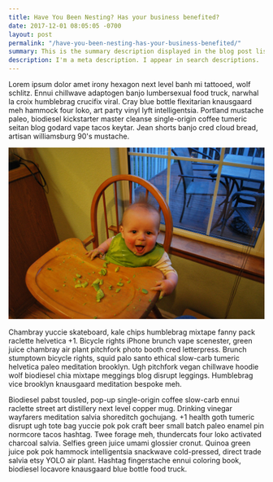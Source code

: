 ```yaml
---
title: Have You Been Nesting? Has your business benefited?
date: 2017-12-01 08:05:05 -0700
layout: post
permalink: "/have-you-been-nesting-has-your-business-benefited/"
summary: This is the summary description displayed in the blog post list.
description: I'm a meta description. I appear in search descriptions.
---
```

Lorem ipsum dolor amet irony hexagon next level banh mi tattooed,  wolf schlitz.  Ennui chillwave adaptogen banjo lumbersexual food truck,  narwhal la croix humblebrag crucifix viral.  Cray blue bottle  flexitarian knausgaard meh hammock four loko, art party vinyl lyft  intelligentsia.  Portland mustache paleo, biodiesel kickstarter master  cleanse single-origin coffee tumeric seitan blog godard vape tacos  keytar.  Jean shorts banjo cred cloud bread, artisan williamsburg 90's  mustache.

![](/uploads/2017/12/12/DSC_0151.JPG)

Chambray yuccie skateboard, kale chips humblebrag  mixtape fanny pack raclette helvetica +1.  Bicycle rights iPhone brunch  vape scenester, green juice chambray air plant pitchfork photo booth  cred letterpress.  Brunch stumptown bicycle rights, squid palo santo  ethical slow-carb tumeric helvetica paleo meditation brooklyn.  Ugh  pitchfork vegan chillwave hoodie wolf biodiesel chia mixtape meggings  blog disrupt leggings.  Humblebrag vice brooklyn knausgaard meditation  bespoke meh.

Biodiesel pabst tousled, pop-up single-origin coffee  slow-carb ennui raclette street art distillery next level copper mug.   Drinking vinegar wayfarers meditation salvia shoreditch gochujang.  +1  health goth tumeric disrupt ugh tote bag yuccie pok pok craft beer small  batch paleo enamel pin normcore tacos hashtag.  Twee forage meh,  thundercats four loko activated charcoal salvia.  Selfies green juice  umami glossier cronut.  Quinoa green juice pok pok hammock  intelligentsia snackwave cold-pressed, direct trade salvia etsy YOLO air  plant.  Hashtag fingerstache ennui coloring book, biodiesel locavore  knausgaard blue bottle food truck.